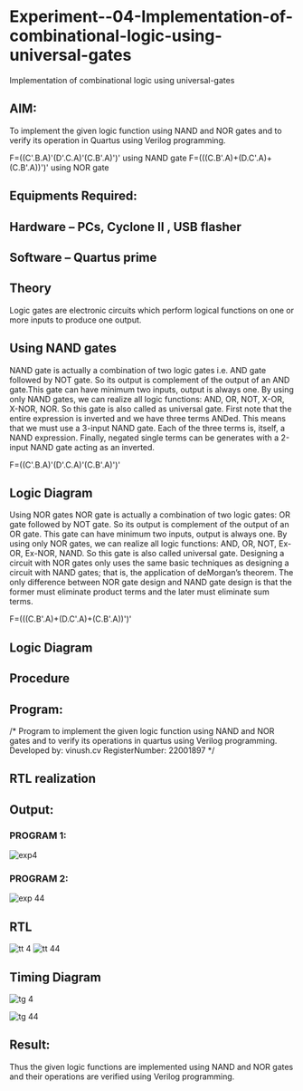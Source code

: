 # Experiment--04-Implementation-of-combinational-logic-using-universal-gates
Implementation of combinational logic using universal-gates
 
## AIM:
To implement the given logic function using NAND and NOR gates and to verify its operation in Quartus using Verilog programming.

F=((C'.B.A)'(D'.C.A)'(C.B'.A)')' using NAND gate
F=(((C.B'.A)+(D.C'.A)+(C.B'.A))')' using NOR gate
## Equipments Required:
## Hardware – PCs, Cyclone II , USB flasher
## Software – Quartus prime


## Theory
Logic gates are electronic circuits which perform logical functions on one or more inputs to produce one output. 

## Using NAND gates
NAND gate is actually a combination of two logic gates i.e. AND gate followed by NOT gate. So its output is complement of the output of an AND gate.This gate can have minimum two inputs, output is always one. By using only NAND gates, we can realize all logic functions: AND, OR, NOT, X-OR, X-NOR, NOR. So this gate is also called as universal gate. First note that the entire expression is inverted and we have three terms ANDed. This means that we must use a 3-input NAND gate. Each of the three terms is, itself, a NAND expression. Finally, negated single terms can be generates with a 2-input NAND gate acting as an inverted.

F=((C'.B.A)'(D'.C.A)'(C.B'.A)')'

## Logic Diagram

Using NOR gates
NOR gate is actually a combination of two logic gates: OR gate followed by NOT gate. So its output is complement of the output of an OR gate. This gate can have minimum two inputs, output is always one. By using only NOR gates, we can realize all logic functions: AND, OR, NOT, Ex-OR, Ex-NOR, NAND. So this gate is also called universal gate. Designing a circuit with NOR gates only uses the same basic techniques as designing a circuit with NAND gates; that is, the application of deMorgan’s theorem. The only difference between NOR gate design and NAND gate design is that the former must eliminate product terms and the later must eliminate sum terms.

F=(((C.B'.A)+(D.C'.A)+(C.B'.A))')'

## Logic Diagram
## Procedure
## Program:
/*
Program to implement the given logic function using NAND and NOR gates and to verify its operations in quartus using Verilog programming.
Developed by: vinush.cv 
RegisterNumber: 22001897
*/
## RTL realization

## Output:
### PROGRAM 1:
![exp4](https://user-images.githubusercontent.com/113975318/211571758-cbc14a02-db4b-4473-8479-d9446dae496b.png)
### PROGRAM 2:
![exp 44](https://user-images.githubusercontent.com/113975318/211571876-f75e2d6a-7362-4608-ace6-8cb72a07b3e8.png)

## RTL
![tt 4](https://user-images.githubusercontent.com/113975318/211571995-ee78ea54-1246-485e-9714-8853cb8c2a65.png)
![tt 44](https://user-images.githubusercontent.com/113975318/211572014-8e6c9718-c10f-4c8e-becf-6b5980a59b6c.png)

## Timing Diagram
![tg 4](https://user-images.githubusercontent.com/113975318/211572049-a77f66a6-6f17-47f4-86f4-9137c93c764a.png)

![tg 44](https://user-images.githubusercontent.com/113975318/211572070-9d3d6fd2-1432-4ab3-b542-1f44276dcbdd.png)

## Result:
Thus the given logic functions are implemented using NAND and NOR gates and their operations are verified using Verilog programming.

